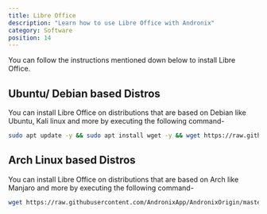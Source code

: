 ```yaml
---
title: Libre Office
description: "Learn how to use Libre Office with Andronix"
category: Software
position: 14
---
```


You can follow the instructions mentioned down below to install Libre Office.

## Ubuntu/ Debian based Distros
  
  You can install Libre Office on distributions that are based on Debian like Ubuntu, Kali linux and more by executing
  the following command-

```bash
sudo apt update -y && sudo apt install wget -y && wget https://raw.githubusercontent.com/AndronixApp/AndronixOrigin/master/Uninstall/librepatch.sh && bash librepatch.sh
```

## Arch Linux based Distros
  
  You can install Libre Office on distributions that are based on Arch like Manjaro and more by executing the following
  command-

```bash
wget https://raw.githubusercontent.com/AndronixApp/AndronixOrigin/master/Uninstall/librepatch_arch.sh && bash librepatch_arch.sh
```